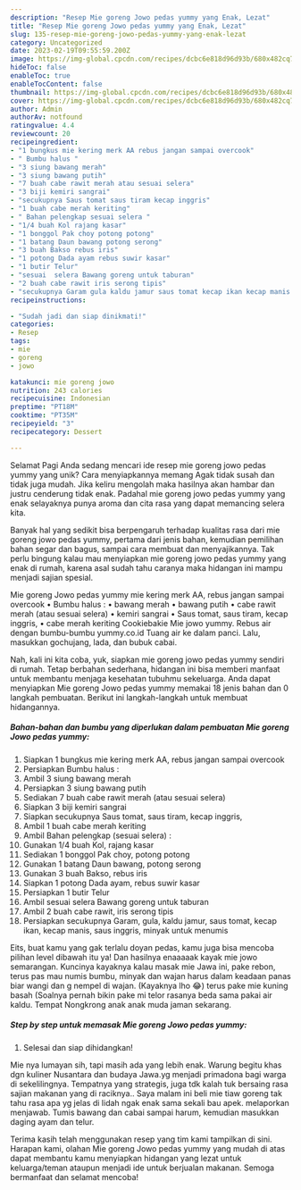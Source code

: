 ```yaml
---
description: "Resep Mie goreng Jowo pedas yummy yang Enak, Lezat"
title: "Resep Mie goreng Jowo pedas yummy yang Enak, Lezat"
slug: 135-resep-mie-goreng-jowo-pedas-yummy-yang-enak-lezat
category: Uncategorized
date: 2023-02-19T09:55:59.200Z
image: https://img-global.cpcdn.com/recipes/dcbc6e818d96d93b/680x482cq70/mie-goreng-jowo-pedas-yummy-foto-resep-utama.jpg
hideToc: false
enableToc: true
enableTocContent: false
thumbnail: https://img-global.cpcdn.com/recipes/dcbc6e818d96d93b/680x482cq70/mie-goreng-jowo-pedas-yummy-foto-resep-utama.jpg
cover: https://img-global.cpcdn.com/recipes/dcbc6e818d96d93b/680x482cq70/mie-goreng-jowo-pedas-yummy-foto-resep-utama.jpg
author: Admin
authorAv: notfound
ratingvalue: 4.4
reviewcount: 20
recipeingredient:
- "1 bungkus mie kering merk AA rebus jangan sampai overcook"
- " Bumbu halus "
- "3 siung bawang merah"
- "3 siung bawang putih"
- "7 buah cabe rawit merah atau sesuai selera"
- "3 biji kemiri sangrai"
- "secukupnya Saus tomat saus tiram kecap inggris"
- "1 buah cabe merah keriting"
- " Bahan pelengkap sesuai selera "
- "1/4 buah Kol rajang kasar"
- "1 bonggol Pak choy potong potong"
- "1 batang Daun bawang potong serong"
- "3 buah Bakso rebus iris"
- "1 potong Dada ayam rebus suwir kasar"
- "1 butir Telur"
- "sesuai  selera Bawang goreng untuk taburan"
- "2 buah cabe rawit iris serong tipis"
- "secukupnya Garam gula kaldu jamur saus tomat kecap ikan kecap manis saus inggris minyak untuk menumis"
recipeinstructions:

- "Sudah jadi dan siap dinikmati!"
categories:
- Resep
tags:
- mie
- goreng
- jowo

katakunci: mie goreng jowo 
nutrition: 243 calories
recipecuisine: Indonesian
preptime: "PT18M"
cooktime: "PT35M"
recipeyield: "3"
recipecategory: Dessert

---
```



Selamat Pagi Anda sedang mencari ide resep mie goreng jowo pedas yummy yang unik? Cara menyiapkannya memang Agak tidak susah dan tidak juga mudah. Jika keliru mengolah maka hasilnya akan hambar dan justru cenderung tidak enak. Padahal mie goreng jowo pedas yummy yang enak selayaknya punya aroma dan cita rasa yang dapat memancing selera kita.


Banyak hal yang sedikit bisa berpengaruh terhadap kualitas rasa dari mie goreng jowo pedas yummy, pertama dari jenis bahan, kemudian pemilihan bahan segar dan bagus, sampai cara membuat dan menyajikannya. Tak perlu bingung kalau mau menyiapkan mie goreng jowo pedas yummy yang enak di rumah, karena asal sudah tahu caranya maka hidangan ini mampu menjadi sajian spesial.

Mie goreng Jowo pedas yummy mie kering merk AA, rebus jangan sampai overcook • Bumbu halus : • bawang merah • bawang putih • cabe rawit merah (atau sesuai selera) • kemiri sangrai • Saus tomat, saus tiram, kecap inggris, • cabe merah keriting Cookiebakie Mie jowo yummy. Rebus air dengan bumbu-bumbu yummy.co.id Tuang air ke dalam panci. Lalu, masukkan gochujang, lada, dan bubuk cabai.


Nah, kali ini kita coba, yuk, siapkan mie goreng jowo pedas yummy sendiri di rumah. Tetap berbahan sederhana, hidangan ini bisa memberi manfaat untuk membantu menjaga kesehatan tubuhmu sekeluarga. Anda dapat menyiapkan Mie goreng Jowo pedas yummy memakai 18 jenis bahan dan 0 langkah pembuatan. Berikut ini langkah-langkah untuk membuat hidangannya.

<!--inarticleads1-->

##### Bahan-bahan dan bumbu yang diperlukan dalam pembuatan Mie goreng Jowo pedas yummy:

1. Siapkan 1 bungkus mie kering merk AA, rebus jangan sampai overcook
1. Persiapkan  Bumbu halus :
1. Ambil 3 siung bawang merah
1. Persiapkan 3 siung bawang putih
1. Sediakan 7 buah cabe rawit merah (atau sesuai selera)
1. Siapkan 3 biji kemiri sangrai
1. Siapkan secukupnya Saus tomat, saus tiram, kecap inggris,
1. Ambil 1 buah cabe merah keriting
1. Ambil  Bahan pelengkap (sesuai selera) :
1. Gunakan 1/4 buah Kol, rajang kasar
1. Sediakan 1 bonggol Pak choy, potong potong
1. Gunakan 1 batang Daun bawang, potong serong
1. Gunakan 3 buah Bakso, rebus iris
1. Siapkan 1 potong Dada ayam, rebus suwir kasar
1. Persiapkan 1 butir Telur
1. Ambil sesuai  selera Bawang goreng untuk taburan
1. Ambil 2 buah cabe rawit, iris serong tipis
1. Persiapkan secukupnya Garam, gula, kaldu jamur, saus tomat, kecap ikan, kecap manis, saus inggris, minyak untuk menumis


Eits, buat kamu yang gak terlalu doyan pedas, kamu juga bisa mencoba pilihan level dibawah itu ya! Dan hasilnya enaaaaak kayak mie jowo semarangan. Kuncinya kayaknya kalau masak mie Jawa ini, pake rebon, terus pas mau numis bumbu, minyak dan wajan harus dalam keadaan panas biar wangi dan g nempel di wajan. (Kayaknya lho 😂) terus pake mie kuning basah (Soalnya pernah bikin pake mi telor rasanya beda sama pakai air kaldu. Tempat Nongkrong anak anak muda jaman sekarang. 

<!--inarticleads2-->

##### Step by step untuk memasak Mie goreng Jowo pedas yummy:


1. Selesai dan siap dihidangkan!

Mie nya lumayan sih, tapi masih ada yang lebih enak. Warung begitu khas dgn kuliner Nusantara dan budaya Jawa.yg menjadi primadona bagi warga di sekelilingnya. Tempatnya yang strategis, juga tdk kalah tuk bersaing rasa sajian makanan yang di raciknya.. Saya malam ini beli mie tiaw goreng tak tahu rasa apa yg jelas di lidah ngak enak sama sekali bau apek. melaporkan menjawab. Tumis bawang dan cabai sampai harum, kemudian masukkan daging ayam dan telur. 

Terima kasih telah menggunakan resep yang tim kami tampilkan di sini. Harapan kami, olahan Mie goreng Jowo pedas yummy yang mudah di atas dapat membantu kamu menyiapkan hidangan yang lezat untuk keluarga/teman ataupun menjadi ide untuk berjualan makanan. Semoga bermanfaat dan selamat mencoba!

